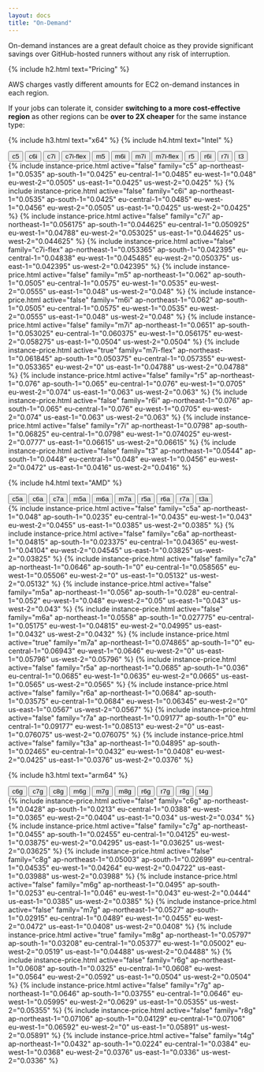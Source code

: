 ```yaml
---
layout: docs
title: "On-Demand"
---
```


On-demand instances are a great default choice as they provide significant savings over GitHub-hosted runners
without any risk of interruption.

{% include h2.html text="Pricing" %}

AWS charges vastly different amounts for EC2 on-demand instances in each region.

If your jobs can tolerate it, consider **switching to a more cost-effective region** as other regions can be **over to 2X cheaper** for the same instance type:

{% include h3.html text="x64" %}
{% include h4.html text="Intel" %}

<nav>
    <div class="nav nav-tabs" role="tablist">
        <button class="nav-link" id="nav-price-c5-tab" data-bs-toggle="tab" data-bs-target="#nav-price-c5" type="button" role="tab" aria-controls="nav-price-c5" aria-selected="false">c5</button>
        <button class="nav-link" id="nav-price-c6i-tab" data-bs-toggle="tab" data-bs-target="#nav-price-c6i" type="button" role="tab" aria-controls="nav-price-c6i" aria-selected="false">c6i</button>
        <button class="nav-link" id="nav-price-c7i-tab" data-bs-toggle="tab" data-bs-target="#nav-price-c7i" type="button" role="tab" aria-controls="nav-price-c7i" aria-selected="false">c7i</button>
        <button class="nav-link" id="nav-price-c7i-flex-tab" data-bs-toggle="tab" data-bs-target="#nav-price-c7i-flex" type="button" role="tab" aria-controls="nav-price-c7i-flex" aria-selected="false">c7i-flex</button>
        <button class="nav-link" id="nav-price-m5-tab" data-bs-toggle="tab" data-bs-target="#nav-price-m5" type="button" role="tab" aria-controls="nav-price-m5" aria-selected="false">m5</button>
        <button class="nav-link" id="nav-price-m6i-tab" data-bs-toggle="tab" data-bs-target="#nav-price-m6i" type="button" role="tab" aria-controls="nav-price-m6i" aria-selected="false">m6i</button>
        <button class="nav-link" id="nav-price-m7i-tab" data-bs-toggle="tab" data-bs-target="#nav-price-m7i" type="button" role="tab" aria-controls="nav-price-m7i" aria-selected="false">m7i</button>
        <button class="nav-link active" id="nav-price-m7i-flex-tab" data-bs-toggle="tab" data-bs-target="#nav-price-m7i-flex" type="button" role="tab" aria-controls="nav-price-m7i-flex" aria-selected="true">m7i-flex</button>
        <button class="nav-link" id="nav-price-r5-tab" data-bs-toggle="tab" data-bs-target="#nav-price-r5" type="button" role="tab" aria-controls="nav-price-r5" aria-selected="false">r5</button>
        <button class="nav-link" id="nav-price-r6i-tab" data-bs-toggle="tab" data-bs-target="#nav-price-r6i" type="button" role="tab" aria-controls="nav-price-r6i" aria-selected="false">r6i</button>
        <button class="nav-link" id="nav-price-r7i-tab" data-bs-toggle="tab" data-bs-target="#nav-price-r7i" type="button" role="tab" aria-controls="nav-price-r7i" aria-selected="false">r7i</button>
        <button class="nav-link" id="nav-price-t3-tab" data-bs-toggle="tab" data-bs-target="#nav-price-t3" type="button" role="tab" aria-controls="nav-price-t3" aria-selected="false">t3</button>
    </div>
</nav>
<div class="tab-content">
    {% include instance-price.html active="false" family="c5" ap-northeast-1="0.0535" ap-south-1="0.0425" eu-central-1="0.0485" eu-west-1="0.048" eu-west-2="0.0505" us-east-1="0.0425" us-west-2="0.0425" %}
    {% include instance-price.html active="false" family="c6i" ap-northeast-1="0.0535" ap-south-1="0.0425" eu-central-1="0.0485" eu-west-1="0.0456" eu-west-2="0.0505" us-east-1="0.0425" us-west-2="0.0425" %}
    {% include instance-price.html active="false" family="c7i" ap-northeast-1="0.056175" ap-south-1="0.044625" eu-central-1="0.050925" eu-west-1="0.04788" eu-west-2="0.053025" us-east-1="0.044625" us-west-2="0.044625" %}
    {% include instance-price.html active="false" family="c7i-flex" ap-northeast-1="0.053365" ap-south-1="0.042395" eu-central-1="0.04838" eu-west-1="0.045485" eu-west-2="0.050375" us-east-1="0.042395" us-west-2="0.042395" %}
    {% include instance-price.html active="false" family="m5" ap-northeast-1="0.062" ap-south-1="0.0505" eu-central-1="0.0575" eu-west-1="0.0535" eu-west-2="0.0555" us-east-1="0.048" us-west-2="0.048" %}
    {% include instance-price.html active="false" family="m6i" ap-northeast-1="0.062" ap-south-1="0.0505" eu-central-1="0.0575" eu-west-1="0.0535" eu-west-2="0.0555" us-east-1="0.048" us-west-2="0.048" %}
    {% include instance-price.html active="false" family="m7i" ap-northeast-1="0.0651" ap-south-1="0.053025" eu-central-1="0.060375" eu-west-1="0.056175" eu-west-2="0.058275" us-east-1="0.0504" us-west-2="0.0504" %}
    {% include instance-price.html active="true" family="m7i-flex" ap-northeast-1="0.061845" ap-south-1="0.050375" eu-central-1="0.057355" eu-west-1="0.053365" eu-west-2="0" us-east-1="0.04788" us-west-2="0.04788" %}
    {% include instance-price.html active="false" family="r5" ap-northeast-1="0.076" ap-south-1="0.065" eu-central-1="0.076" eu-west-1="0.0705" eu-west-2="0.074" us-east-1="0.063" us-west-2="0.063" %}
    {% include instance-price.html active="false" family="r6i" ap-northeast-1="0.076" ap-south-1="0.065" eu-central-1="0.076" eu-west-1="0.0705" eu-west-2="0.074" us-east-1="0.063" us-west-2="0.063" %}
    {% include instance-price.html active="false" family="r7i" ap-northeast-1="0.0798" ap-south-1="0.06825" eu-central-1="0.0798" eu-west-1="0.074025" eu-west-2="0.0777" us-east-1="0.06615" us-west-2="0.06615" %}
    {% include instance-price.html active="false" family="t3" ap-northeast-1="0.0544" ap-south-1="0.0448" eu-central-1="0.048" eu-west-1="0.0456" eu-west-2="0.0472" us-east-1="0.0416" us-west-2="0.0416" %}
</div>

{% include h4.html text="AMD" %}
<nav>
    <div class="nav nav-tabs" role="tablist">
        <button class="nav-link" id="nav-price-c5a-tab" data-bs-toggle="tab" data-bs-target="#nav-price-c5a" type="button" role="tab" aria-controls="nav-price-c5a" aria-selected="false">c5a</button>
        <button class="nav-link" id="nav-price-c6a-tab" data-bs-toggle="tab" data-bs-target="#nav-price-c6a" type="button" role="tab" aria-controls="nav-price-c6a" aria-selected="false">c6a</button>
        <button class="nav-link" id="nav-price-c7a-tab" data-bs-toggle="tab" data-bs-target="#nav-price-c7a" type="button" role="tab" aria-controls="nav-price-c7a" aria-selected="false">c7a</button>
        <button class="nav-link" id="nav-price-m5a-tab" data-bs-toggle="tab" data-bs-target="#nav-price-m5a" type="button" role="tab" aria-controls="nav-price-m5a" aria-selected="false">m5a</button>
        <button class="nav-link" id="nav-price-m6a-tab" data-bs-toggle="tab" data-bs-target="#nav-price-m6a" type="button" role="tab" aria-controls="nav-price-m6a" aria-selected="false">m6a</button>
        <button class="nav-link active" id="nav-price-m7a-tab" data-bs-toggle="tab" data-bs-target="#nav-price-m7a" type="button" role="tab" aria-controls="nav-price-m7a" aria-selected="true">m7a</button>
        <button class="nav-link" id="nav-price-r5a-tab" data-bs-toggle="tab" data-bs-target="#nav-price-r5a" type="button" role="tab" aria-controls="nav-price-r5a" aria-selected="false">r5a</button>
        <button class="nav-link" id="nav-price-r6a-tab" data-bs-toggle="tab" data-bs-target="#nav-price-r6a" type="button" role="tab" aria-controls="nav-price-r6a" aria-selected="false">r6a</button>
        <button class="nav-link" id="nav-price-r7a-tab" data-bs-toggle="tab" data-bs-target="#nav-price-r7a" type="button" role="tab" aria-controls="nav-price-r7a" aria-selected="false">r7a</button>
        <button class="nav-link" id="nav-price-t3a-tab" data-bs-toggle="tab" data-bs-target="#nav-price-t3a" type="button" role="tab" aria-controls="nav-price-t3a" aria-selected="false">t3a</button>
    </div>
</nav>
<div class="tab-content">
    {% include instance-price.html active="false" family="c5a" ap-northeast-1="0.048" ap-south-1="0.0235" eu-central-1="0.0435" eu-west-1="0.043" eu-west-2="0.0455" us-east-1="0.0385" us-west-2="0.0385" %}
    {% include instance-price.html active="false" family="c6a" ap-northeast-1="0.04815" ap-south-1="0.023375" eu-central-1="0.04365" eu-west-1="0.04104" eu-west-2="0.04545" us-east-1="0.03825" us-west-2="0.03825" %}
    {% include instance-price.html active="false" family="c7a" ap-northeast-1="0.0646" ap-south-1="0" eu-central-1="0.058565" eu-west-1="0.05506" eu-west-2="0" us-east-1="0.05132" us-west-2="0.05132" %}
    {% include instance-price.html active="false" family="m5a" ap-northeast-1="0.056" ap-south-1="0.028" eu-central-1="0.052" eu-west-1="0.048" eu-west-2="0.05" us-east-1="0.043" us-west-2="0.043" %}
    {% include instance-price.html active="false" family="m6a" ap-northeast-1="0.0558" ap-south-1="0.027775" eu-central-1="0.05175" eu-west-1="0.04815" eu-west-2="0.04995" us-east-1="0.0432" us-west-2="0.0432" %}
    {% include instance-price.html active="true" family="m7a" ap-northeast-1="0.074865" ap-south-1="0" eu-central-1="0.06943" eu-west-1="0.0646" eu-west-2="0" us-east-1="0.05796" us-west-2="0.05796" %}
    {% include instance-price.html active="false" family="r5a" ap-northeast-1="0.0685" ap-south-1="0.036" eu-central-1="0.0685" eu-west-1="0.0635" eu-west-2="0.0665" us-east-1="0.0565" us-west-2="0.0565" %}
    {% include instance-price.html active="false" family="r6a" ap-northeast-1="0.0684" ap-south-1="0.03575" eu-central-1="0.0684" eu-west-1="0.06345" eu-west-2="0" us-east-1="0.0567" us-west-2="0.0567" %}
    {% include instance-price.html active="false" family="r7a" ap-northeast-1="0.09177" ap-south-1="0" eu-central-1="0.09177" eu-west-1="0.08513" eu-west-2="0" us-east-1="0.076075" us-west-2="0.076075" %}
    {% include instance-price.html active="false" family="t3a" ap-northeast-1="0.04895" ap-south-1="0.02465" eu-central-1="0.0432" eu-west-1="0.0408" eu-west-2="0.0425" us-east-1="0.0376" us-west-2="0.0376" %}
</div>

{% include h3.html text="arm64" %}
<nav>
    <div class="nav nav-tabs" role="tablist">
        <button class="nav-link" id="nav-price-c6g-tab" data-bs-toggle="tab" data-bs-target="#nav-price-c6g" type="button" role="tab" aria-controls="nav-price-c6g" aria-selected="false">c6g</button>
        <button class="nav-link" id="nav-price-c7g-tab" data-bs-toggle="tab" data-bs-target="#nav-price-c7g" type="button" role="tab" aria-controls="nav-price-c7g" aria-selected="false">c7g</button>
        <button class="nav-link" id="nav-price-c8g-tab" data-bs-toggle="tab" data-bs-target="#nav-price-c8g" type="button" role="tab" aria-controls="nav-price-c8g" aria-selected="false">c8g</button>
        <button class="nav-link" id="nav-price-m6g-tab" data-bs-toggle="tab" data-bs-target="#nav-price-m6g" type="button" role="tab" aria-controls="nav-price-m6g" aria-selected="false">m6g</button>
        <button class="nav-link" id="nav-price-m7g-tab" data-bs-toggle="tab" data-bs-target="#nav-price-m7g" type="button" role="tab" aria-controls="nav-price-m7g" aria-selected="false">m7g</button>
        <button class="nav-link active" id="nav-price-m8g-tab" data-bs-toggle="tab" data-bs-target="#nav-price-m8g" type="button" role="tab" aria-controls="nav-price-m8g" aria-selected="true">m8g</button>
        <button class="nav-link" id="nav-price-r6g-tab" data-bs-toggle="tab" data-bs-target="#nav-price-r6g" type="button" role="tab" aria-controls="nav-price-r6g" aria-selected="false">r6g</button>
        <button class="nav-link" id="nav-price-r7g-tab" data-bs-toggle="tab" data-bs-target="#nav-price-r7g" type="button" role="tab" aria-controls="nav-price-r7g" aria-selected="false">r7g</button>
        <button class="nav-link" id="nav-price-r8g-tab" data-bs-toggle="tab" data-bs-target="#nav-price-r8g" type="button" role="tab" aria-controls="nav-price-r8g" aria-selected="false">r8g</button>
        <button class="nav-link" id="nav-price-t4g-tab" data-bs-toggle="tab" data-bs-target="#nav-price-t4g" type="button" role="tab" aria-controls="nav-price-t4g" aria-selected="false">t4g</button>
    </div>
</nav>
<div class="tab-content">
    {% include instance-price.html active="false" family="c6g" ap-northeast-1="0.0428" ap-south-1="0.0213" eu-central-1="0.0388" eu-west-1="0.0365" eu-west-2="0.0404" us-east-1="0.034" us-west-2="0.034" %}
    {% include instance-price.html active="false" family="c7g" ap-northeast-1="0.0455" ap-south-1="0.02455" eu-central-1="0.04125" eu-west-1="0.03875" eu-west-2="0.04295" us-east-1="0.03625" us-west-2="0.03625" %}
    {% include instance-price.html active="false" family="c8g" ap-northeast-1="0.05003" ap-south-1="0.02699" eu-central-1="0.04535" eu-west-1="0.04264" eu-west-2="0.04722" us-east-1="0.03988" us-west-2="0.03988" %}
    {% include instance-price.html active="false" family="m6g" ap-northeast-1="0.0495" ap-south-1="0.0253" eu-central-1="0.046" eu-west-1="0.043" eu-west-2="0.0444" us-east-1="0.0385" us-west-2="0.0385" %}
    {% include instance-price.html active="false" family="m7g" ap-northeast-1="0.0527" ap-south-1="0.02915" eu-central-1="0.0489" eu-west-1="0.0455" eu-west-2="0.0472" us-east-1="0.0408" us-west-2="0.0408" %}
    {% include instance-price.html active="true" family="m8g" ap-northeast-1="0.05797" ap-south-1="0.03208" eu-central-1="0.05377" eu-west-1="0.05002" eu-west-2="0.0519" us-east-1="0.04488" us-west-2="0.04488" %}
    {% include instance-price.html active="false" family="r6g" ap-northeast-1="0.0608" ap-south-1="0.0325" eu-central-1="0.0608" eu-west-1="0.0564" eu-west-2="0.0592" us-east-1="0.0504" us-west-2="0.0504" %}
    {% include instance-price.html active="false" family="r7g" ap-northeast-1="0.0646" ap-south-1="0.03755" eu-central-1="0.0646" eu-west-1="0.05995" eu-west-2="0.0629" us-east-1="0.05355" us-west-2="0.05355" %}
    {% include instance-price.html active="false" family="r8g" ap-northeast-1="0.07106" ap-south-1="0.04129" eu-central-1="0.07106" eu-west-1="0.06592" eu-west-2="0" us-east-1="0.05891" us-west-2="0.05891" %}
    {% include instance-price.html active="false" family="t4g" ap-northeast-1="0.0432" ap-south-1="0.0224" eu-central-1="0.0384" eu-west-1="0.0368" eu-west-2="0.0376" us-east-1="0.0336" us-west-2="0.0336" %}
</div>
